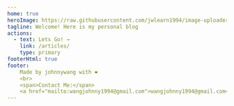 ```yaml
---
home: true
heroImage: https://raw.githubusercontent.com/jwlearn1994/image-uploader/main/others/myblog/me2.jpeg
tagline: Welcome! Here is my personal blog
actions:
  - text: Lets Go! →
    link: /articles/
    type: primary
footerHtml: true
footer:
    Made by johnnywang with ❤️
    <br>
    <span>Contact Me:</span>
    <a href="mailto:wangjohnny1994@gmail.com">wangjohnny1994@gmail.com</a>
---
```


<Home-Features />